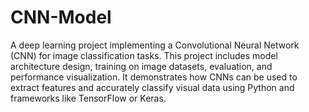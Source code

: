 # CNN-Model
A deep learning project implementing a Convolutional Neural Network (CNN) for image classification tasks. This project includes model architecture design, training on image datasets, evaluation, and performance visualization. It demonstrates how CNNs can be used to extract features and accurately classify visual data using Python and frameworks like TensorFlow or Keras.
